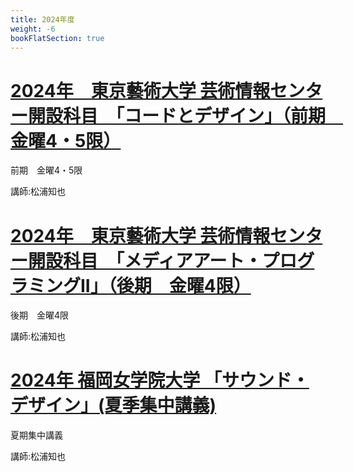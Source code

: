 ```yaml
---
title: 2024年度
weight: -6
bookFlatSection: true
---
```



# [2024年　東京藝術大学 芸術情報センター開設科目　「コードとデザイン」（前期　金曜4・5限）](code-design)

前期　金曜4・5限

講師:松浦知也

# [2024年　東京藝術大学 芸術情報センター開設科目　「メディアアート・プログラミングII」（後期　金曜4限）](mediaart-programming2)

後期　金曜4限

講師:松浦知也


# [2024年 福岡女学院大学 「サウンド・デザイン」(夏季集中講義)](fukujo-sounddesign)

夏期集中講義

講師:松浦知也

